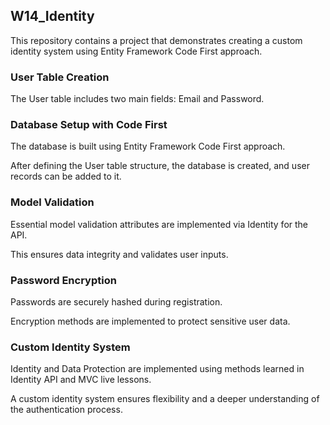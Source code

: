 ## W14_Identity

This repository contains a project that demonstrates creating a custom identity system using Entity Framework 
Code First approach.

### User Table Creation

The User table includes two main fields: Email and Password.

### Database Setup with Code First

The database is built using Entity Framework Code First approach.

After defining the User table structure, the database is created, and user records can be added to it.

### Model Validation

Essential model validation attributes are implemented via Identity for the API.

This ensures data integrity and validates user inputs.

### Password Encryption

Passwords are securely hashed during registration.

Encryption methods are implemented to protect sensitive user data.

### Custom Identity System

Identity and Data Protection are implemented using methods learned in Identity API and MVC live lessons.

A custom identity system ensures flexibility and a deeper understanding of the authentication process.
